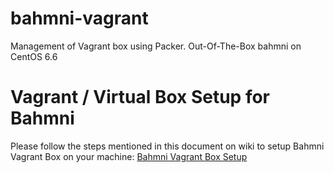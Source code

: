 # bahmni-vagrant

Management of Vagrant box using Packer.  Out-Of-The-Box bahmni on CentOS 6.6


# Vagrant / Virtual Box Setup for Bahmni

Please follow the steps mentioned in this document on wiki to setup Bahmni Vagrant Box on your machine:
[Bahmni Vagrant Box Setup](https://bahmni.atlassian.net/wiki/display/BAH/Bahmni+Virtual+Box)
